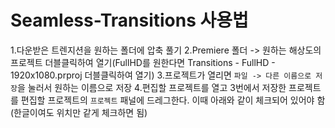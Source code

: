 # Seamless-Transitions 사용법
 1.다운받은 트렌지션을 원하는 폴더에 압축 풀기
 2.Premiere 폴더 -> 원하는 해상도의 프로젝트 더블클릭하여 열기(FullHD를 원한다면 Transitions - FullHD - 1920x1080.prproj 더블클릭하여 열기)
 3.프로젝트가 열리면 `파일 -> 다른 이름으로 저장`을 눌러서 원하는 이름으로 저장
 4.편집할 프로젝트를 열고 3번에서 저장한 프로젝트를 편집할 프로젝트의 `프로젝트` 패널에 드레그한다. 이때 아래와 같이 체크되어 있어야 함(한글이여도 위치만 같게 체크하면 됨)

